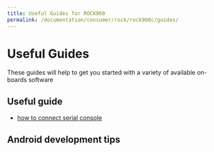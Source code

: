 ```yaml
---
title: Useful Guides for ROCK960
permalink: /documentation/consumer/rock/rock960c/guides/
---
```


# Useful Guides

These guides will help to get you started with a variety of available on-boards software

## Useful guide

* [how to connect serial console](serial-console.md)


## Android development tips
